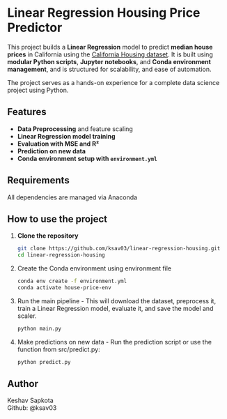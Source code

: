 # Linear Regression Housing Price Predictor

This project builds a **Linear Regression** model to predict **median house prices** in California using the [California Housing dataset](https://scikit-learn.org/stable/modules/generated/sklearn.datasets.fetch_california_housing.html). It is built using **modular Python scripts**, **Jupyter notebooks**, and **Conda environment management**, and is structured for scalability, and ease of automation.

The project serves as a hands-on experience for a complete data science project using Python.


## Features

- **Data Preprocessing** and feature scaling
- **Linear Regression model training**
- **Evaluation with MSE and R²**
- **Prediction on new data**
- **Conda environment setup with `environment.yml`**


## Requirements

All dependencies are managed via Anaconda

## How to use the project

1. **Clone the repository**  
   ```bash
   git clone https://github.com/ksav03/linear-regression-housing.git
   cd linear-regression-housing

2. Create the Conda environment using environment file
    ```bash
    conda env create -f environment.yml
    conda activate house-price-env

3. Run the main pipeline - This will download the dataset, preprocess it, train a Linear Regression model, evaluate it, and save the model and scaler.
    ```bash
    python main.py

4. Make predictions on new data - Run the prediction script or use the function from src/predict.py:
    ```bash
    python predict.py

## Author

Keshav Sapkota\
Github: @ksav03



